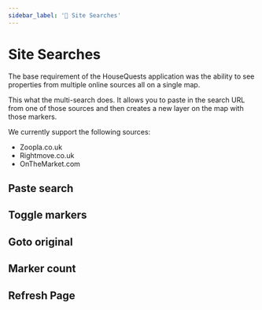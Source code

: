 ```yaml
---
sidebar_label: '🔎 Site Searches'
---
```


# Site Searches

The base requirement of the HouseQuests application was the ability to see properties from multiple online sources all on a single map. 

This what the multi-search does. It allows you to paste in the search URL from one of those sources and then creates a new layer on the map with those markers. 

We currently support the following sources:

- Zoopla.co.uk
- Rightmove.co.uk
- OnTheMarket.com

## Paste search


## Toggle markers

## Goto original

## Marker count

## Refresh Page